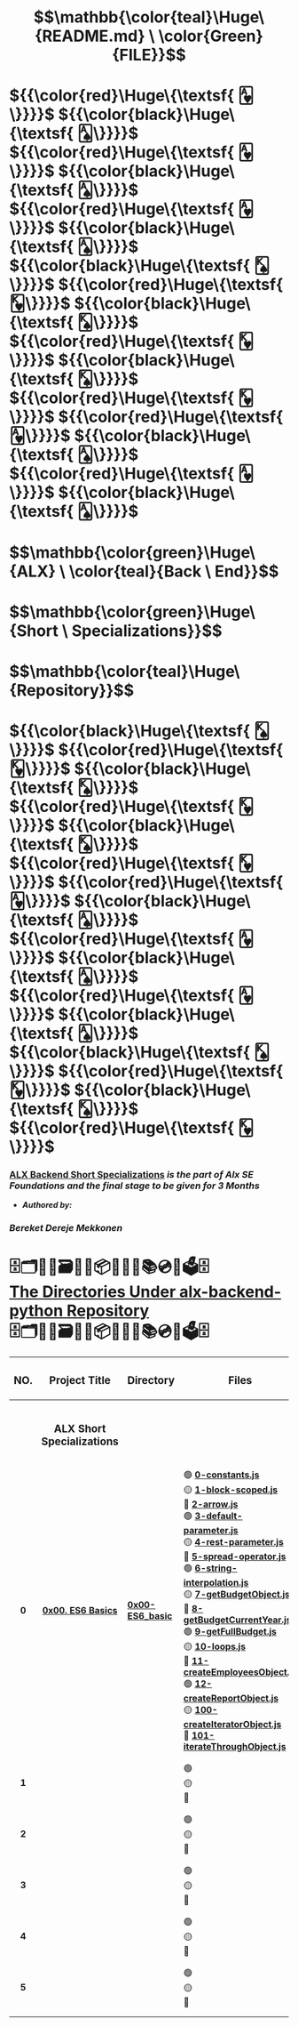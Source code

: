# $$\mathbb{\color{teal}\Huge\ {README.md} \ \color{Green}{FILE}}$$
# ${{\color{red}\Huge\{\textsf{ 🂱\}}}}$ ${{\color{black}\Huge\{\textsf{ 🂡\}}}}$ ${{\color{red}\Huge\{\textsf{ 🂱\}}}}$ ${{\color{black}\Huge\{\textsf{ 🂡\}}}}$ ${{\color{red}\Huge\{\textsf{ 🂱\}}}}$ ${{\color{black}\Huge\{\textsf{ 🂡\}}}}$ ${{\color{black}\Huge\{\textsf{ 🂮\}}}}$ ${{\color{red}\Huge\{\textsf{ 🂾\}}}}$ ${{\color{black}\Huge\{\textsf{ 🂮\}}}}$ ${{\color{red}\Huge\{\textsf{ 🂾\}}}}$ ${{\color{black}\Huge\{\textsf{ 🂮\}}}}$ ${{\color{red}\Huge\{\textsf{ 🂾\}}}}$ ${{\color{red}\Huge\{\textsf{ 🂱\}}}}$ ${{\color{black}\Huge\{\textsf{ 🂡\}}}}$ ${{\color{red}\Huge\{\textsf{ 🂱\}}}}$ ${{\color{black}\Huge\{\textsf{ 🂡\}}}}$
# $$\mathbb{\color{green}\Huge\ {ALX} \ \color{teal}{Back \ End}\}$$
# $$\mathbb{\color{green}\Huge\ {Short \ Specializations}\}$$
# $$\mathbb{\color{teal}\Huge\ {Repository}\}$$
# ${{\color{black}\Huge\{\textsf{ 🂮\}}}}$ ${{\color{red}\Huge\{\textsf{ 🂾\}}}}$ ${{\color{black}\Huge\{\textsf{ 🂮\}}}}$ ${{\color{red}\Huge\{\textsf{ 🂾\}}}}$ ${{\color{black}\Huge\{\textsf{ 🂮\}}}}$ ${{\color{red}\Huge\{\textsf{ 🂾\}}}}$ ${{\color{red}\Huge\{\textsf{ 🂱\}}}}$ ${{\color{black}\Huge\{\textsf{ 🂡\}}}}$ ${{\color{red}\Huge\{\textsf{ 🂱\}}}}$ ${{\color{black}\Huge\{\textsf{ 🂡\}}}}$ ${{\color{red}\Huge\{\textsf{ 🂱\}}}}$ ${{\color{black}\Huge\{\textsf{ 🂡\}}}}$ ${{\color{black}\Huge\{\textsf{ 🂮\}}}}$ ${{\color{red}\Huge\{\textsf{ 🂾\}}}}$ ${{\color{black}\Huge\{\textsf{ 🂮\}}}}$ ${{\color{red}\Huge\{\textsf{ 🂾\}}}}$


### [**ALX Backend Short Specializations**](https://intranet.alxswe.com/projects/1229) *is the part of Alx SE Foundations and the final stage to be given for 3 Months*
* ***Authored by:*** 
### ***Bereket Dereje Mekkonen***

##

<H1> 🗄🗂🧧📁🗃📂💽📦📀🧰💾📚💿💼🗳🗄<br><ins>The Directories Under alx-backend-python Repository</ins> <br>🗄🗂🧧📁🗃📂💽📦📀🧰💾📚💿💼🗳🗄</H2>

| <H3 align="center">NO.</H3> | <H3 align="center">Project Title</H3> | <H3 align="center">Directory</H3> | <H3 align="center">Files</H3> |
| :----: | :----:| :---- | :---- |
|   |   |   |   |
|   |   |   |   |
|   | <H3 align="center">ALX Short Specializations</H3> |  |  |
|   |   |   |   |
|   |   |   |  |
| **0** | [**0x00. ES6 Basics**](https://intranet.alxswe.com/projects/1224) | [**0x00-ES6_basic**](https://github.com/BekiHabesha/alx-backend-javascript/tree/master/0x00-ES6_basic) | 🟢 [**0-constants.js**](./0x00-ES6_basic/0-constants.js)<br> 🟡 [**1-block-scoped.js**](./0x00-ES6_basic/1-block-scoped.js)<br> 🔴 [**2-arrow.js**](./0x00-ES6_basic/2-arrow.js)<br> 🟢 [**3-default-parameter.js**](./0x00-ES6_basic/3-default-parameter.js)<br> 🟡 [**4-rest-parameter.js**](./0x00-ES6_basic/4-rest-parameter.js)<br> 🔴 [**5-spread-operator.js**](./0x00-ES6_basic/5-spread-operator.js)<br> 🟢 [**6-string-interpolation.js**](./0x00-ES6_basic/6-string-interpolation.js)<br> 🟡 [**7-getBudgetObject.js**](./0x00-ES6_basic/7-getBudgetObject.js)<br> 🔴 [**8-getBudgetCurrentYear.js**](./0x00-ES6_basic/8-getBudgetCurrentYear.js)<br> 🟢 [**9-getFullBudget.js**](./0x00-ES6_basic/9-getFullBudget.js)<br> 🟡 [**10-loops.js**](./0x00-ES6_basic/10-loops.js)<br> 🔴 [**11-createEmployeesObject.js**](./0x00-ES6_basic/11-createEmployeesObject.js)<br> 🟢 [**12-createReportObject.js**](./0x00-ES6_basic/12-createReportObject.js)<br> 🟡 [**100-createIteratorObject.js**](./0x00-ES6_basic/100-createIteratorObject.js)<br> 🔴 [**101-iterateThroughObject.js**](./0x00-ES6_basic/101-iterateThroughObject.js)<br>  |
|   |   |   |   |
|   |   |   |   |
| **1** |   |   | 🟢 <br> 🟡 <br> 🔴  |
|   |   |   |   |
|   |   |   |   |
| **2** |   |   | 🟢 <br> 🟡 <br> 🔴  |
|   |   |   |   |
|   |   |   |   |
| **3** |   |   | 🟢 <br> 🟡 <br> 🔴  |
|   |   |   |   |
|   |   |   |   |
| **4** |   |   | 🟢 <br> 🟡 <br> 🔴  |
|   |   |   |   |
|   |   |   |   |
| **5** |   |   | 🟢 <br> 🟡 <br> 🔴  |
|   |   |   |   |
|   |   |   |   |
